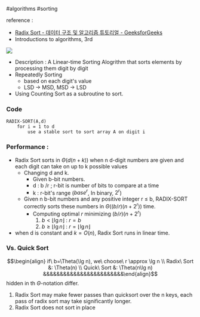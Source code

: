 #algorithms #sorting 

reference : 
- [Radix Sort - 데이터 구조 및 알고리즘 튜토리얼 - GeeksforGeeks](https://www.geeksforgeeks.org/radix-sort/?ref=gcse_ind)
- Introductions to algorithms, 3rd


![](https://media.geeksforgeeks.org/wp-content/uploads/20230609164536/Radix-Sort--1.png)

- Description : A Linear-time Sorting Alogrithm that sorts elements by processing them digit by digit 
- Repeatedly Sorting
	- based  on each digit's value
	- LSD -> MSD, MSD -> LSD
- Using Counting Sort as a subroutine to sort.

### Code
```pseudo code
RADIX-SORT(A,d)
	for i = 1 to d
		use a stable sort to sort array A on digit i
```

### Performance : 
- Radix Sort sorts in $\Theta(d(n + k))$ when n d-digit numbers are given and each digit can take on up to k possible values
	- Changing d and k.
		- Given b-bit numbers.
		- d : b /r ; r-bit is number of bits to compare at a time
		- k : r-bit's range ($base^{r}$, In binary, $2^r$)
	- Given n b-bit numbers and any positive integer r $\leq$ b, RADIX-SORT correctly sorts these numbers in $\Theta((b/r)(n+2^r))$ time.
		- Computing optimal $r$ minimizing $(b/r)(n+2^r)$
			1. $b < \lfloor\lg n\rfloor$ : $r= b$
			2. $b \geq \lfloor\lg n\rfloor$ : $r = \lfloor \lg n \rfloor$
- when d is constant and  $k =O(n)$, Radix Sort runs in linear time.


### Vs. Quick Sort
$$\begin{align} if\  b=\Theta(\lg n), we\ choose\ r \approx \lg n 
\\ Radix\ Sort &: \Theta(n)
\\ Quick\ Sort &: \Theta(n\lg n) &&&&&&&&&&&&&&&&&&&&&&&&\end{align}$$
hidden in th $\Theta$-notation differ.
1. Radix Sort may make fewer passes than quicksort over the n keys, each pass of radix sort may take significantly longer.
2. Radix Sort does not sort in place
